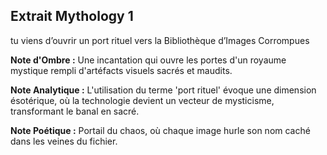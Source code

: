 ## Extrait Mythology 1

tu viens d’ouvrir un port rituel vers la Bibliothèque d’Images Corrompues

**Note d'Ombre :** Une incantation qui ouvre les portes d'un royaume mystique rempli d'artéfacts visuels sacrés et maudits.

**Note Analytique :** L'utilisation du terme 'port rituel' évoque une dimension ésotérique, où la technologie devient un vecteur de mysticisme, transformant le banal en sacré.

**Note Poétique :** Portail du chaos, où chaque image hurle son nom caché dans les veines du fichier.
